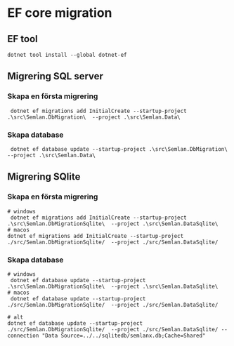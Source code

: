# EF core migration

## EF tool

```
dotnet tool install --global dotnet-ef
```

## Migrering SQL server

### Skapa en första migrering
```
 dotnet ef migrations add InitialCreate --startup-project .\src\Semlan.DbMigration\  --project .\src\Semlan.Data\

```

### Skapa database

```
 dotnet ef database update --startup-project .\src\Semlan.DbMigration\  --project .\src\Semlan.Data\
```

## Migrering SQlite

### Skapa en första migrering
```
# windows
 dotnet ef migrations add InitialCreate --startup-project .\src\Semlan.DbMigrationSqlite\  --project .\src\Semlan.DataSqlite\
# macos
dotnet ef migrations add InitialCreate --startup-project ./src/Semlan.DbMigrationSqlite/  --project ./src/Semlan.DataSqlite/
```

### Skapa database

```
# windows
 dotnet ef database update --startup-project .\src\Semlan.DbMigrationSqlite\  --project .\src\Semlan.DataSqlite\
# macos
 dotnet ef database update --startup-project ./src/Semlan.DbMigrationSqlite/  --project ./src/Semlan.DataSqlite/

# alt
dotnet ef database update --startup-project ./src/Semlan.DbMigrationSqlite/  --project ./src/Semlan.DataSqlite/ --connection "Data Source=../../sqlitedb/semlanx.db;Cache=Shared"
```